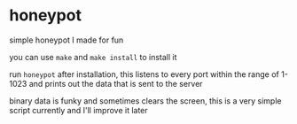 # honeypot

simple honeypot I made for fun

you can use `make` and `make install` to install it

run `honeypot` after installation, this listens to every port within the range of 1-1023 and prints out the data that is sent to the server

binary data is funky and sometimes clears the screen, this is a very simple script currently and I'll improve it later
